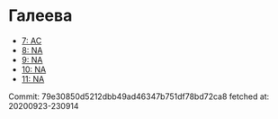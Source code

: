 # Галеева
- [7: AC](7.md)
- [8: NA](8.md)
- [9: NA](9.md)
- [10: NA](10.md)
- [11: NA](11.md)

Commit: 79e30850d5212dbb49ad46347b751df78bd72ca8
 fetched at: 20200923-230914
